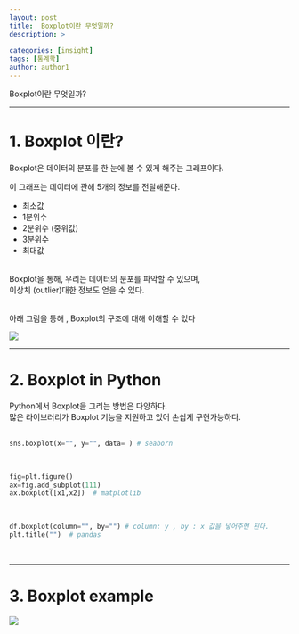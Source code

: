 ```yaml
---
layout: post
title:  Boxplot이란 무엇일까?
description: >
  
categories: [insight]
tags: [통계학]
author: author1
---
```


Boxplot이란 무엇일까?

---

# 1. Boxplot 이란? <br>

Boxplot은 데이터의 분포를 한 눈에 볼 수 있게 해주는 그래프이다.<br>

이 그래프는 데이터에 관해 5개의 정보를 전달해준다.<br>

* 최소값<br>
* 1분위수<br>
* 2분위수 (중위값)<br>
* 3분위수<br>
* 최대값<br><br>

Boxplot을 통해, 우리는 데이터의 분포를 파악할 수 있으며,<br>
이상치 (outlier)대한 정보도 얻을 수 있다.<br><br>

아래 그림을 통해 , Boxplot의 구조에 대해 이해할 수 있다<br>


<img src="{{ site.baseurl }}/assets/img/boxplot/boxplot_1.png">

---


# 2. Boxplot in Python <br>

Python에서 Boxplot을 그리는 방법은 다양하다.<br>
많은 라이브러리가 Boxplot 기능을 지원하고 있어 손쉽게 구현가능하다.<br><br>

```` python
sns.boxplot(x="", y="", data= ) # seaborn
````
<br>


```python
fig=plt.figure()
ax=fig.add_subplot(111)
ax.boxplot([x1,x2])  # matplotlib
```

<br>

```python
df.boxplot(column="", by="") # column: y , by : x 값을 넣어주면 된다. 
plt.title("")  # pandas
```
<br>

---


# 3. Boxplot example <Br>


<img src="{{ site.baseurl }}/assets/img/boxplot/boxplot_2.png">
